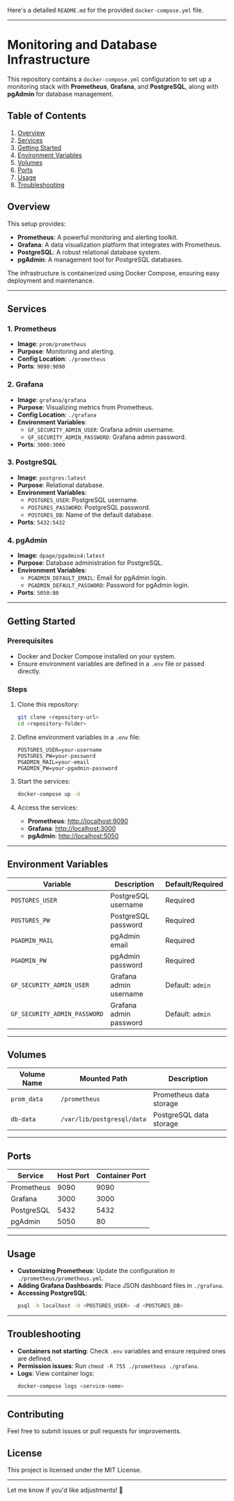 Here's a detailed `README.md` for the provided `docker-compose.yml` file.

---

# Monitoring and Database Infrastructure

This repository contains a `docker-compose.yml` configuration to set up a monitoring stack with **Prometheus**, **Grafana**, and **PostgreSQL**, along with **pgAdmin** for database management.

## Table of Contents

1. [Overview](#overview)
2. [Services](#services)
3. [Getting Started](#getting-started)
4. [Environment Variables](#environment-variables)
5. [Volumes](#volumes)
6. [Ports](#ports)
7. [Usage](#usage)
8. [Troubleshooting](#troubleshooting)

## Overview

This setup provides:
- **Prometheus**: A powerful monitoring and alerting toolkit.
- **Grafana**: A data visualization platform that integrates with Prometheus.
- **PostgreSQL**: A robust relational database system.
- **pgAdmin**: A management tool for PostgreSQL databases.

The infrastructure is containerized using Docker Compose, ensuring easy deployment and maintenance.

---

## Services

### 1. Prometheus
- **Image**: `prom/prometheus`
- **Purpose**: Monitoring and alerting.
- **Config Location**: `./prometheus`
- **Ports**: `9090:9090`

### 2. Grafana
- **Image**: `grafana/grafana`
- **Purpose**: Visualizing metrics from Prometheus.
- **Config Location**: `./grafana`
- **Environment Variables**:
    - `GF_SECURITY_ADMIN_USER`: Grafana admin username.
    - `GF_SECURITY_ADMIN_PASSWORD`: Grafana admin password.
- **Ports**: `3000:3000`

### 3. PostgreSQL
- **Image**: `postgres:latest`
- **Purpose**: Relational database.
- **Environment Variables**:
    - `POSTGRES_USER`: PostgreSQL username.
    - `POSTGRES_PASSWORD`: PostgreSQL password.
    - `POSTGRES_DB`: Name of the default database.
- **Ports**: `5432:5432`

### 4. pgAdmin
- **Image**: `dpage/pgadmin4:latest`
- **Purpose**: Database administration for PostgreSQL.
- **Environment Variables**:
    - `PGADMIN_DEFAULT_EMAIL`: Email for pgAdmin login.
    - `PGADMIN_DEFAULT_PASSWORD`: Password for pgAdmin login.
- **Ports**: `5050:80`

---

## Getting Started

### Prerequisites
- Docker and Docker Compose installed on your system.
- Ensure environment variables are defined in a `.env` file or passed directly.

### Steps
1. Clone this repository:
   ```bash
   git clone <repository-url>
   cd <repository-folder>
   ```
2. Define environment variables in a `.env` file:
   ```env
   POSTGRES_USER=your-username
   POSTGRES_PW=your-password
   PGADMIN_MAIL=your-email
   PGADMIN_PW=your-pgadmin-password
   ```
3. Start the services:
   ```bash
   docker-compose up -d
   ```

4. Access the services:
    - **Prometheus**: [http://localhost:9090](http://localhost:9090)
    - **Grafana**: [http://localhost:3000](http://localhost:3000)
    - **pgAdmin**: [http://localhost:5050](http://localhost:5050)

---

## Environment Variables

| Variable           | Description                     | Default/Required |
|---------------------|---------------------------------|------------------|
| `POSTGRES_USER`     | PostgreSQL username            | Required         |
| `POSTGRES_PW`       | PostgreSQL password            | Required         |
| `PGADMIN_MAIL`      | pgAdmin email                  | Required         |
| `PGADMIN_PW`        | pgAdmin password               | Required         |
| `GF_SECURITY_ADMIN_USER` | Grafana admin username        | Default: `admin` |
| `GF_SECURITY_ADMIN_PASSWORD` | Grafana admin password        | Default: `admin` |

---

## Volumes

| Volume Name | Mounted Path                          | Description              |
|-------------|---------------------------------------|--------------------------|
| `prom_data` | `/prometheus`                        | Prometheus data storage  |
| `db-data`   | `/var/lib/postgresql/data`           | PostgreSQL data storage  |

---

## Ports

| Service    | Host Port | Container Port |
|------------|-----------|----------------|
| Prometheus | 9090      | 9090           |
| Grafana    | 3000      | 3000           |
| PostgreSQL | 5432      | 5432           |
| pgAdmin    | 5050      | 80             |

---

## Usage

- **Customizing Prometheus**: Update the configuration in `./prometheus/prometheus.yml`.
- **Adding Grafana Dashboards**: Place JSON dashboard files in `./grafana`.
- **Accessing PostgreSQL**:
  ```bash
  psql -h localhost -U <POSTGRES_USER> -d <POSTGRES_DB>
  ```

---

## Troubleshooting

- **Containers not starting**: Check `.env` variables and ensure required ones are defined.
- **Permission issues**: Run `chmod -R 755 ./prometheus ./grafana`.
- **Logs**: View container logs:
  ```bash
  docker-compose logs <service-name>
  ```

---

## Contributing

Feel free to submit issues or pull requests for improvements.

## License

This project is licensed under the MIT License.

---

Let me know if you'd like adjustments! 🚀